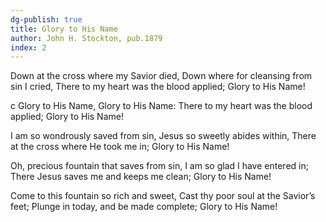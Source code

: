 ```yaml
---
dg-publish: true
title: Glory to His Name
author: John H. Stockton, pub.1879
index: 2
---
```


Down at the cross where my Savior died,
Down where for cleansing from sin I cried,
There to my heart was the blood applied;
Glory to His Name!

c
Glory to His Name,
Glory to His Name:
There to my heart was the blood applied;
Glory to His Name!

I am so wondrously saved from sin,
Jesus so sweetly abides within,
There at the cross where He took me in;
Glory to His Name!

Oh, precious fountain that saves from sin,
I am so glad I have entered in;
There Jesus saves me and keeps me clean;
Glory to His Name!

Come to this fountain so rich and sweet,
Cast thy poor soul at the Savior’s feet;
Plunge in today, and be made complete;
Glory to His Name!